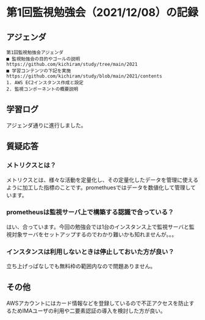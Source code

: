 # 第1回監視勉強会（2021/12/08）の記録
## アジェンダ
```
第1回監視勉強会アジェンダ
■ 監視勉強会の目的やゴールの説明
https://github.com/kichiram/study/tree/main/2021
■ 学習コンテンツの下記を実施
https://github.com/kichiram/study/blob/main/2021/contents
1. AWS EC2インスタンス作成と設定
2. 監視コンポーネントの概要説明
```
## 学習ログ
アジェンダ通りに進行しました。
## 質疑応答
### メトリクスとは？
メトリクスとは、様々な活動を定量化し、その定量化したデータを管理に使えるように加工した指標のことです。promethuesではデータを数値化して管理しています。
### prometheusは監視サーバ上で構築する認識で合っている？
はい、合っています。今回の勉強会では1台のインスタンス上で監視サーバと監視対象サーバをセットアップするのでわかり難いかも知れませんが。。。
### インスタンスは利用しないときは停止しておいた方が良い？
立ち上げっぱなしでも無料枠の範囲内なので問題ありません。
## その他
AWSアカウントにはカード情報などを登録しているので不正アクセスを防止するためIMAユーザの利用や二要素認証の導入を検討した方が良い。
